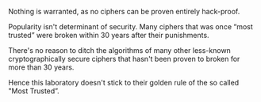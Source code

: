 Nothing is warranted, as no ciphers can be proven entirely hack-proof. 


Popularity isn't determinant of security. Many ciphers that was once “most trusted” were broken within 30 years after their punishments.

There's no reason to ditch the algorithms of many other less-known cryptographically secure ciphers that hasn't been proven to broken for more than 30 years.

Hence this laboratory doesn't stick to their golden rule of the so called "Most Trusted”.
